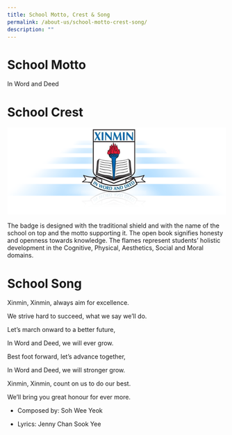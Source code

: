 ```yaml
---
title: School Motto, Crest & Song
permalink: /about-us/school-motto-crest-song/
description: ""
---
```

# School Motto

 In Word and Deed

# **School Crest**

![](/images/sch_crest.png)

The badge is designed with the traditional shield and with the name of the school on top and the motto supporting it. The open book signifies honesty and openness towards knowledge. The flames represent students’ holistic development in the Cognitive, Physical, Aesthetics, Social and Moral domains.

# **School Song**

Xinmin, Xinmin, always aim for excellence.

We strive hard to succeed, what we say we’ll do.

Let’s march onward to a better future,

In Word and Deed, we will ever grow.

Best foot forward, let’s advance together,

In Word and Deed, we will stronger grow.

Xinmin, Xinmin, count on us to do our best.

We’ll bring you great honour for ever more.


- Composed by: Soh Wee Yeok

- Lyrics: Jenny Chan Sook Yee